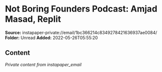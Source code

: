 # Not Boring Founders Podcast: Amjad Masad, Replit

**Source:** instapaper-private://email/1bc366214c8349278421636937ae0084/
**Folder:** Unread
**Added:** 2022-05-26T05:55:20




## Content
*Private content from instapaper_email*
